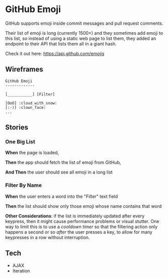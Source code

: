 # GitHub Emoji

GitHub supports emoji inside commit messages and pull request comments.

Their list of emoji is long (currently 1500+) and they sometimes add emoji to this list, so instead of using a static web page to list them, they added an endpoint to their API that lists them all in a giant hash.

Check it out here: <https://api.github.com/emojis>

## Wireframes

```
GitHub Emoji
-------------

[___________] [Filter]

[OoO] :cloud_with_snow:
[:-)] :clown_face:
...

```

## Stories

<!--box-->

### One Big List

**When** the page is loaded,

**Then** the app should fetch the list of emoji from GitHub,

**And Then** the user should see all emoji in a long list

<!--/box-->
<!--box-->

### Filter By Name

**When** the user enters a word into the "Filter" text field

**Then** the list should show only those emoji whose name contains that word

**Other Considerations**: if the list is immediately updated after every keypress, then it might cause performance problems or visual stutter. One way to limit this is to use a *cooldown timer* so that the filtering action only happens a second or so *after* the user presses a key, to allow for many keypresses in a row without interruption.

<!--/box-->

## Tech

* AJAX
* Iteration


